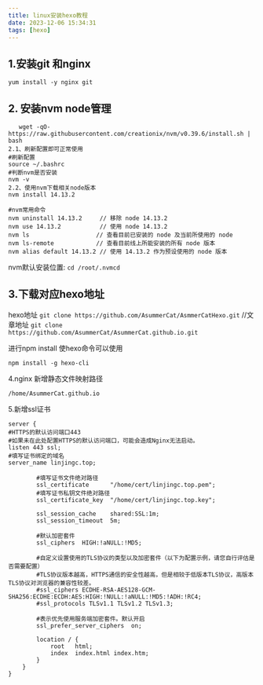 ```yaml
---
title: linux安装hexo教程
date: 2023-12-06 15:34:31
tags: [hexo]
---
```

## 1.安装git 和nginx

`yum install -y nginx git`

<!--more-->

## 2. 安装nvm node管理
```
   wget -qO- https://raw.githubusercontent.com/creationix/nvm/v0.39.6/install.sh | bash
2.1、刷新配置即可正常使用
#刷新配置
source ~/.bashrc
#判断nvm是否安装
nvm -v
2.2、使用nvm下载相关node版本
nvm install 14.13.2

#nvm常用命令
nvm uninstall 14.13.2     // 移除 node 14.13.2
nvm use 14.13.2           // 使用 node 14.13.2
nvm ls                   // 查看目前已安装的 node 及当前所使用的 node
nvm ls-remote            // 查看目前线上所能安装的所有 node 版本
nvm alias default 14.13.2 // 使用 14.13.2 作为预设使用的 node 版本
```
nvm默认安装位置: `cd /root/.nvmcd`



## 3.下载对应hexo地址

hexo地址
`git clone https://github.com/AsummerCat/AsmmerCatHexo.git`
//文章地址
`git clone https://github.com/AsummerCat/AsummerCat.github.io.git`

进行npm install 使hexo命令可以使用
```
npm install -g hexo-cli
```


4.nginx 新增静态文件映射路径
```
/home/AsummerCat.github.io
```


5.新增ssl证书
```
server {
#HTTPS的默认访问端口443
#如果未在此处配置HTTPS的默认访问端口，可能会造成Nginx无法启动。
listen 443 ssl;
#填写证书绑定的域名
server_name linjingc.top;

        #填写证书文件绝对路径
        ssl_certificate      "/home/cert/linjingc.top.pem";
        #填写证书私钥文件绝对路径 
        ssl_certificate_key  "/home/cert/linjingc.top.key";
 
        ssl_session_cache    shared:SSL:1m;
        ssl_session_timeout  5m;
		
        #默认加密套件
        ssl_ciphers  HIGH:!aNULL:!MD5;
		
        #自定义设置使用的TLS协议的类型以及加密套件（以下为配置示例，请您自行评估是否需要配置）
        #TLS协议版本越高，HTTPS通信的安全性越高，但是相较于低版本TLS协议，高版本TLS协议对浏览器的兼容性较差。
        #ssl_ciphers ECDHE-RSA-AES128-GCM-SHA256:ECDHE:ECDH:AES:HIGH:!NULL:!aNULL:!MD5:!ADH:!RC4;
        #ssl_protocols TLSv1.1 TLSv1.2 TLSv1.3;
		
        #表示优先使用服务端加密套件。默认开启
        ssl_prefer_server_ciphers  on;
 
        location / {
            root   html;
            index  index.html index.htm;
        }
    }
}
```

